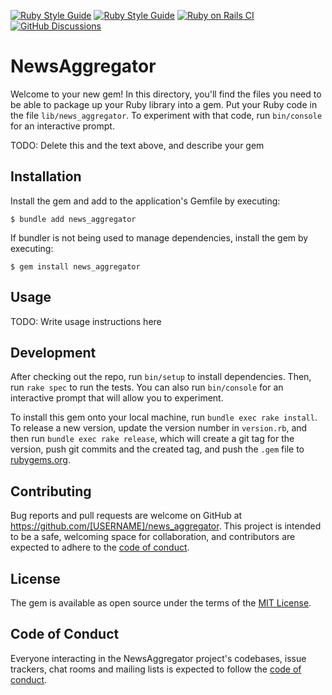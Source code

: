 [![Ruby Style Guide](https://img.shields.io/badge/code_style-rubocop-brightgreen.svg)](https://github.com/rubocop/rubocop)
[![Ruby Style Guide](https://img.shields.io/badge/code_style-community-brightgreen.svg)](https://rubystyle.guide)
[![Ruby on Rails CI](https://github.com/enowmbi/news_aggregator_ruby/actions/workflows/ruby.yml/badge.svg)](https://github.com/enowmbi/news_aggregator_ruby/actions/workflows/ruby.yml)
[![GitHub Discussions](https://img.shields.io/github/news_aggregator_ruby/discussions)](https://github.com/news_aggregator_ruby/discussions)

# NewsAggregator

Welcome to your new gem! In this directory, you'll find the files you need to be able to package up your Ruby library into a gem. Put your Ruby code in the file `lib/news_aggregator`. To experiment with that code, run `bin/console` for an interactive prompt.

TODO: Delete this and the text above, and describe your gem

## Installation

Install the gem and add to the application's Gemfile by executing:

    $ bundle add news_aggregator

If bundler is not being used to manage dependencies, install the gem by executing:

    $ gem install news_aggregator

## Usage

TODO: Write usage instructions here

## Development

After checking out the repo, run `bin/setup` to install dependencies. Then, run `rake spec` to run the tests. You can also run `bin/console` for an interactive prompt that will allow you to experiment.

To install this gem onto your local machine, run `bundle exec rake install`. To release a new version, update the version number in `version.rb`, and then run `bundle exec rake release`, which will create a git tag for the version, push git commits and the created tag, and push the `.gem` file to [rubygems.org](https://rubygems.org).

## Contributing

Bug reports and pull requests are welcome on GitHub at https://github.com/[USERNAME]/news_aggregator. This project is intended to be a safe, welcoming space for collaboration, and contributors are expected to adhere to the [code of conduct](https://github.com/[USERNAME]/news_aggregator/blob/master/CODE_OF_CONDUCT.md).

## License

The gem is available as open source under the terms of the [MIT License](https://opensource.org/licenses/MIT).

## Code of Conduct

Everyone interacting in the NewsAggregator project's codebases, issue trackers, chat rooms and mailing lists is expected to follow the [code of conduct](https://github.com/[USERNAME]/news_aggregator/blob/master/CODE_OF_CONDUCT.md).
